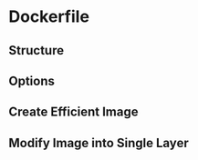 # Dockerfile 

## Structure

## Options 


## Create Efficient Image


## Modify Image into Single Layer 

